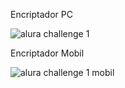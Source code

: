 Encriptador PC


![alura challenge 1](https://github.com/DiegoGarea/alura-challenge-desafio-1/assets/124759506/1e47baad-151d-4058-9760-de1cf82858a5)

Encriptador Mobil


![alura challenge 1 mobil](https://github.com/DiegoGarea/alura-challenge-desafio-1/assets/124759506/5648762b-3592-498e-93cc-f736d5e4675a)
